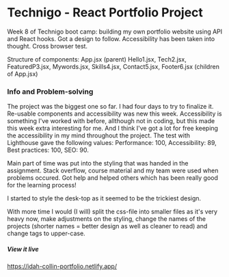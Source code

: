 # Technigo - React Portfolio Project

Week 8 of Technigo boot camp: building my own portfolio website using API and React hooks. Got a design to follow. Accessibility has been taken into thought. Cross browser test.

Structure of components:
App.jsx (parent)
Hello1.jsx, Tech2.jsx, FeaturedP3.jsx, Mywords.jsx, Skills4.jsx, Contact5.jsx, Footer6.jsx (children of App.jsx)

### Info and Problem-solving

The project was the biggest one so far. I had four days to try to finalize it. Re-usable components and accessibility was new this week. Accessibility is something I've worked with before, allthough not in coding, but this made this week extra interesting for me. And I think I've got a lot for free keeping the accessibility in my mind throughout the project. The test with Lighthouse gave the following values:
Performance: 100, Accessibility: 89, Best practices: 100, SEO: 90.

Main part of time was put into the styling that was handed in the assignment. Stack overflow, course material and my team were used when problems occured. Got help and helped others which has been really good for the learning process!

I started to style the desk-top as it seemed to be the trickiest design.

With more time I would (I will) split the css-file into smaller files as it's very heavy now, make adjustments on the styling, change the names of the projects (shorter names = better design as well as cleaner to read) and change tags to upper-case.


##### View it live

https://idah-collin-portfolio.netlify.app/
